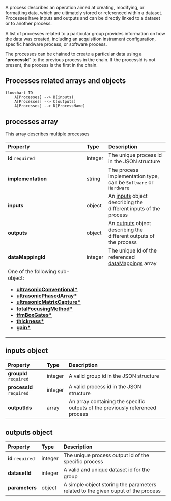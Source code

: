 
A process describes an operation aimed at creating, modifying, or formatting data, which are ultimately stored or referenced within a dataset. Processes have inputs and outputs and can be directly linked to a dataset or to another process.

A list of processes related to a particular group provides information on how the data was created, including an acquisition instrument configuration, specific hardware process, or software process.

The processes can be chained to create a particular data using a "**processId**" to the previous process in the chain. If the processId is not present, the process is the first in the chain. 

## Processes related arrays and objects


```mermaid
flowchart TD
    A[Processes] --> B(inputs)
    A[Processes] --> C(outputs)
    A[Processes] --> D(ProcessName)

```

## **processes** array

This array describes multiple processes

| Property           | Type    | Description                                                                                          |
| :----------------- | :------ | :--------------------------------------------------------------------------------------------------- |
| **id** `required`  | integer | The unique process id in the JSON structure                                                          |
| **implementation** | string  | The process implementation type, can be `Software` or `Hardware`                                     |
| **inputs**         | object  | An [inputs](#inputs-object) object describing the different inputs of the process                    |
| **outputs**        | object  | An [outputs](#outputs-object) object describing the different outputs of the process                 |
| **dataMappingId**  | integer | The unique Id of the referenced [dataMappings](../data-mappings.md#datamappings-array) array |
| One of the following sub-object: <ul><li><b><a href="./ultrasonicConventional">ultrasonicConventional*</a></b></li><li><b><a href="./ultrasonicPhasedArray">ultrasonicPhasedArray*</a></b></li><li><b><a href="./ultrasonicMatrixCapture">ultrasonicMatrixCapture*</a></b></li><li><b><a href="./totalFocusingMethod">totalFocusingMethod*</a></b></li><li><b><a href="./tfmBoxGates">tfmBoxGates*</a></b></li><li><b><a href="./thickness">thickness*</a></b></li><li><b><a href="./gain">gain*</a></b></li></ul> |         |      |                                                              |


## **inputs** object

| Property                 | Type    | Description                                                                   |
| :----------------------- | :------ | :---------------------------------------------------------------------------- |
| **groupId** `required`   | integer | A valid group id in the JSON structure                                        |
| **processId** `required` | integer | A valid process id in the JSON structure                                      |
| **outputIds**            | array   | An array containing the specific outputs of the previously referenced process |


## **outputs** object

| Property          | Type    | Description                                                                      |
| :---------------- | :------ | :------------------------------------------------------------------------------- |
| **id** `required` | integer | The unique process output id of the specific process                             |
| **datasetId**     | integer | A valid and unique dataset id for the group                                      |
| **parameters**    | object  | A simple object storing the parameters related to the given ouput of the process |


